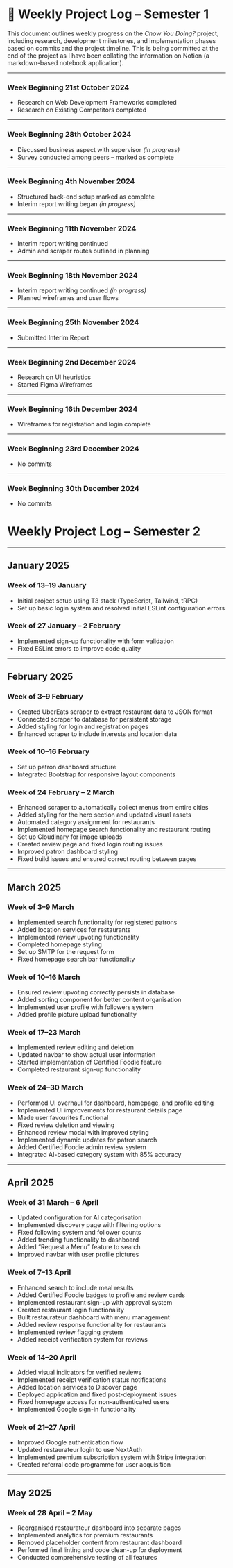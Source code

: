 # 📅 Weekly Project Log – Semester 1

This document outlines weekly progress on the *Chow You Doing?* project, including research, development milestones, and implementation phases based on commits and the project timeline. This is being committed at the end of the project as I have been collating the information on Notion (a markdown-based notebook application).

---  


### Week Beginning 21st October 2024  
- Research on Web Development Frameworks completed  
- Research on Existing Competitors completed  
---

### Week Beginning 28th October 2024  
- Discussed business aspect with supervisor *(in progress)*
- Survey conducted among peers – marked as complete  

---

### Week Beginning 4th November 2024  
- Structured back-end setup marked as complete  
- Interim report writing began *(in progress)*  

---

### Week Beginning 11th November 2024  
- Interim report writing continued  
- Admin and scraper routes outlined in planning  

---

### Week Beginning 18th November 2024  
- Interim report writing continued *(in progress)*  
- Planned wireframes and user flows  

---

### Week Beginning 25th November 2024  
- Submitted Interim Report

---

### Week Beginning 2nd December 2024  
- Research on UI heuristics
- Started Figma Wireframes

---

### Week Beginning 16th December 2024  
- Wireframes for registration and login complete  
 

---

### Week Beginning 23rd December 2024  
- No commits  

---

### Week Beginning 30th December 2024  
- No commits  

# Weekly Project Log – Semester 2



---

## January 2025

### Week of 13–19 January
- Initial project setup using T3 stack (TypeScript, Tailwind, tRPC)  
- Set up basic login system and resolved initial ESLint configuration errors

### Week of 27 January – 2 February
- Implemented sign-up functionality with form validation  
- Fixed ESLint errors to improve code quality

---

## February 2025

### Week of 3–9 February
- Created UberEats scraper to extract restaurant data to JSON format  
- Connected scraper to database for persistent storage  
- Added styling for login and registration pages  
- Enhanced scraper to include interests and location data

### Week of 10–16 February
- Set up patron dashboard structure  
- Integrated Bootstrap for responsive layout components

### Week of 24 February – 2 March
- Enhanced scraper to automatically collect menus from entire cities  
- Added styling for the hero section and updated visual assets  
- Automated category assignment for restaurants  
- Implemented homepage search functionality and restaurant routing  
- Set up Cloudinary for image uploads  
- Created review page and fixed login routing issues  
- Improved patron dashboard styling  
- Fixed build issues and ensured correct routing between pages

---

## March 2025

### Week of 3–9 March
- Implemented search functionality for registered patrons  
- Added location services for restaurants  
- Implemented review upvoting functionality  
- Completed homepage styling  
- Set up SMTP for the request form  
- Fixed homepage search bar functionality

### Week of 10–16 March
- Ensured review upvoting correctly persists in database  
- Added sorting component for better content organisation  
- Implemented user profile with followers system  
- Added profile picture upload functionality

### Week of 17–23 March
- Implemented review editing and deletion  
- Updated navbar to show actual user information  
- Started implementation of Certified Foodie feature  
- Completed restaurant sign-up functionality

### Week of 24–30 March
- Performed UI overhaul for dashboard, homepage, and profile editing  
- Implemented UI improvements for restaurant details page  
- Made user favourites functional  
- Fixed review deletion and viewing  
- Enhanced review modal with improved styling  
- Implemented dynamic updates for patron search  
- Added Certified Foodie admin review system  
- Integrated AI-based category system with 85% accuracy

---

## April 2025

### Week of 31 March – 6 April
- Updated configuration for AI categorisation  
- Implemented discovery page with filtering options  
- Fixed following system and follower counts  
- Added trending functionality to dashboard  
- Added “Request a Menu” feature to search  
- Improved navbar with user profile pictures

### Week of 7–13 April
- Enhanced search to include meal results  
- Added Certified Foodie badges to profile and review cards  
- Implemented restaurant sign-up with approval system  
- Created restaurant login functionality  
- Built restaurateur dashboard with menu management  
- Added review response functionality for restaurants  
- Implemented review flagging system  
- Added receipt verification system for reviews

### Week of 14–20 April
- Added visual indicators for verified reviews  
- Implemented receipt verification status notifications  
- Added location services to Discover page  
- Deployed application and fixed post-deployment issues  
- Fixed homepage access for non-authenticated users  
- Implemented Google sign-in functionality

### Week of 21–27 April
- Improved Google authentication flow  
- Updated restaurateur login to use NextAuth  
- Implemented premium subscription system with Stripe integration  
- Created referral code programme for user acquisition

---

## May 2025

### Week of 28 April – 2 May
- Reorganised restaurateur dashboard into separate pages  
- Implemented analytics for premium restaurants  
- Removed placeholder content from restaurant dashboard  
- Performed final linting and code clean-up for deployment  
- Conducted comprehensive testing of all features
